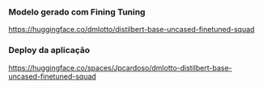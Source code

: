 ### Modelo gerado com Fining Tuning
https://huggingface.co/dmlotto/distilbert-base-uncased-finetuned-squad

### Deploy da aplicação
https://huggingface.co/spaces/Jpcardoso/dmlotto-distilbert-base-uncased-finetuned-squad
